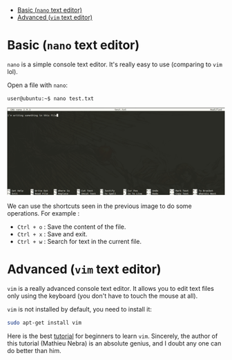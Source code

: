 - [Basic (`nano` text editor)](#basic-nano-text-editor)
- [Advanced (`vim` text editor)](#advanced-vim-text-editor)

# Basic (`nano` text editor)
`nano` is a simple console text editor. It's really easy to use (comparing to `vim` lol).

Open a file with `nano`:
```console
user@ubuntu:~$ nano test.txt
```

![img](images/nano.01.png)

We can use the shortcuts seen in the previous image to do some operations. For example :
  - `Ctrl + o` : Save the content of the file.
  - `Ctrl + x` : Save and exit.
  - `Ctrl + w` : Search for text in the current file.


# Advanced (`vim` text editor)
`vim` is a really advanced console text editor. It allows you to edit text files only using the keyboard (you don't have
to touch the mouse at all).

`vim` is not installed by default, you need to install it:
```bash
sudo apt-get install vim
```

Here is the best [tutorial](https://openclassrooms.com/fr/courses/43538-reprenez-le-controle-a-laide-de-linux/42693-vim-lediteur-de-texte-du-programmeur) for beginners to learn `vim`. Sincerely, the author of this tutorial (Mathieu Nebra) is an absolute genius, and I doubt any one can do better than him.
